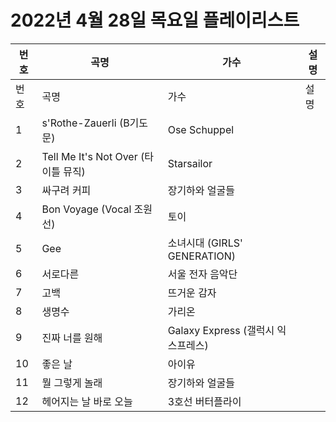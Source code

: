 # 2022년 4월 28일 목요일 플레이리스트

| 번호 | 곡명 | 가수 | 설명 |
|------|------|------|------|
| 번호 | 곡명 | 가수 | 설명 |
| 1 | s'Rothe-Zauerli (B기도문) | Ose Schuppel |  |
| 2 | Tell Me It's Not Over (타이틀 뮤직) | Starsailor |  |
| 3 | 싸구려 커피 | 장기하와 얼굴들 |  |
| 4 | Bon Voyage (Vocal 조원선) | 토이 |  |
| 5 | Gee | 소녀시대 (GIRLS' GENERATION) |  |
| 6 | 서로다른 | 서울 전자 음악단 |  |
| 7 | 고백 | 뜨거운 감자 |  |
| 8 | 생명수 | 가리온 |  |
| 9 | 진짜 너를 원해 | Galaxy Express (갤럭시 익스프레스) |  |
| 10 | 좋은 날 | 아이유 |  |
| 11 | 뭘 그렇게 놀래 | 장기하와 얼굴들 |  |
| 12 | 헤어지는 날 바로 오늘 | 3호선 버터플라이 |  |
